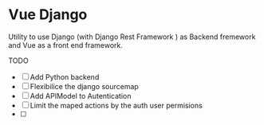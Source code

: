 # Vue Django

Utility to use Django (with Django Rest Framework ) as Backend fremework and Vue as a front end framework.

TODO

- [ ] Add Python backend
- [ ] Flexibilice the django sourcemap
- [ ] Add APIModel to Autentication
- [ ] Limit the maped actions by the auth user permisions
- [ ] 